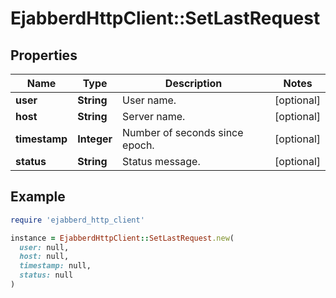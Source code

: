 # EjabberdHttpClient::SetLastRequest

## Properties

| Name | Type | Description | Notes |
| ---- | ---- | ----------- | ----- |
| **user** | **String** | User name. | [optional] |
| **host** | **String** | Server name. | [optional] |
| **timestamp** | **Integer** | Number of seconds since epoch. | [optional] |
| **status** | **String** | Status message. | [optional] |

## Example

```ruby
require 'ejabberd_http_client'

instance = EjabberdHttpClient::SetLastRequest.new(
  user: null,
  host: null,
  timestamp: null,
  status: null
)
```

